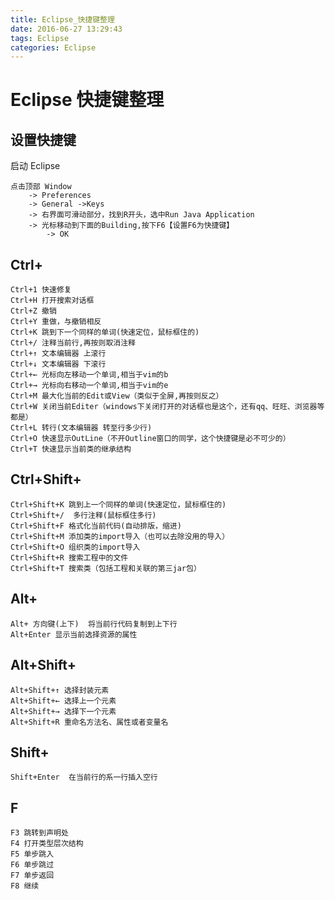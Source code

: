 ```yaml
---
title: Eclipse_快捷键整理
date: 2016-06-27 13:29:43
tags: Eclipse
categories: Eclipse
---
```


Eclipse 快捷键整理
==============

设置快捷键
-----------------------
启动 Eclipse
```
点击顶部 Window 
	-> Preferences 
	-> General ->Keys
	-> 右界面可滑动部分，找到R开头，选中Run Java Application
	-> 光标移动到下面的Building,按下F6【设置F6为快捷键】
		-> OK
```


Ctrl+
-----------------------
```
Ctrl+1 快速修复
Ctrl+H 打开搜索对话框
Ctrl+Z 撤销
Ctrl+Y 重做，与撤销相反
Ctrl+K 跳到下一个同样的单词(快速定位，鼠标框住的)
Ctrl+/ 注释当前行,再按则取消注释
Ctrl+↑ 文本编辑器 上滚行
Ctrl+↓ 文本编辑器 下滚行
Ctrl+← 光标向左移动一个单词,相当于vim的b
Ctrl+→ 光标向右移动一个单词,相当于vim的e
Ctrl+M 最大化当前的Edit或View（类似于全屏,再按则反之）
Ctrl+W 关闭当前Editer（windows下关闭打开的对话框也是这个，还有qq、旺旺、浏览器等都是）
Ctrl+L 转行(文本编辑器 转至行多少行)
Ctrl+O 快速显示OutLine（不开Outline窗口的同学，这个快捷键是必不可少的）
Ctrl+T 快速显示当前类的继承结构
```

Ctrl+Shift+
----------------------
```
Ctrl+Shift+K 跳到上一个同样的单词(快速定位，鼠标框住的)
Ctrl+Shift+/  多行注释(鼠标框住多行)
Ctrl+Shift+F 格式化当前代码(自动排版，缩进)
Ctrl+Shift+M 添加类的import导入（也可以去除没用的导入）
Ctrl+Shift+O 组织类的import导入
Ctrl+Shift+R 搜索工程中的文件
Ctrl+Shift+T 搜索类（包括工程和关联的第三jar包）

```

Alt+
----------------
```
Alt+ 方向键(上下)  将当前行代码复制到上下行
Alt+Enter 显示当前选择资源的属性
```


Alt+Shift+
----------------
```
Alt+Shift+↑ 选择封装元素
Alt+Shift+← 选择上一个元素
Alt+Shift+→ 选择下一个元素
Alt+Shift+R 重命名方法名、属性或者变量名
```

Shift+
------------------
```
Shift+Enter  在当前行的系一行插入空行
```

F
--------------
```
F3 跳转到声明处
F4 打开类型层次结构
F5 单步跳入
F6 单步跳过
F7 单步返回
F8 继续
```